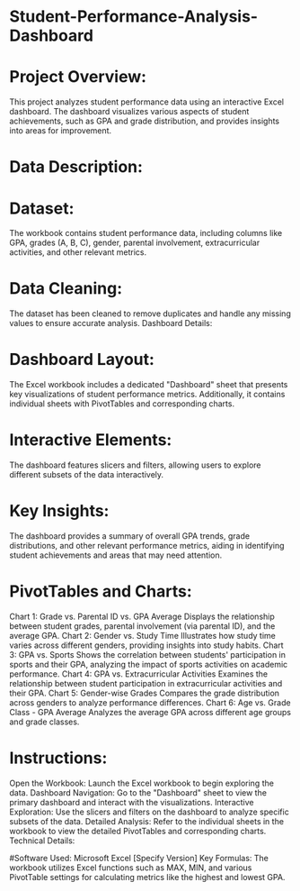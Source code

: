 # Student-Performance-Analysis-Dashboard
# Project Overview:
This project analyzes student performance data using an interactive Excel dashboard. The dashboard visualizes various aspects of student achievements, such as GPA and grade distribution, and provides insights into areas for improvement.

# Data Description:

# Dataset: 
The workbook contains student performance data, including columns like GPA, grades (A, B, C), gender, parental involvement, extracurricular activities, and other relevant metrics.
# Data Cleaning:
The dataset has been cleaned to remove duplicates and handle any missing values to ensure accurate analysis.
Dashboard Details:

# Dashboard Layout:
The Excel workbook includes a dedicated "Dashboard" sheet that presents key visualizations of student performance metrics. Additionally, it contains individual sheets with PivotTables and corresponding charts.
# Interactive Elements:
The dashboard features slicers and filters, allowing users to explore different subsets of the data interactively.
# Key Insights: 
The dashboard provides a summary of overall GPA trends, grade distributions, and other relevant performance metrics, aiding in identifying student achievements and areas that may need attention.
# PivotTables and Charts:
Chart 1: Grade vs. Parental ID vs. GPA Average
Displays the relationship between student grades, parental involvement (via parental ID), and the average GPA.
Chart 2: Gender vs. Study Time
Illustrates how study time varies across different genders, providing insights into study habits.
Chart 3: GPA vs. Sports
Shows the correlation between students' participation in sports and their GPA, analyzing the impact of sports activities on academic performance.
Chart 4: GPA vs. Extracurricular Activities
Examines the relationship between student participation in extracurricular activities and their GPA.
 Chart 5: Gender-wise Grades
Compares the grade distribution across genders to analyze performance differences.
 Chart 6: Age vs. Grade Class - GPA Average
Analyzes the average GPA across different age groups and grade classes.
# Instructions:
Open the Workbook: Launch the Excel workbook to begin exploring the data.
Dashboard Navigation: Go to the "Dashboard" sheet to view the primary dashboard and interact with the visualizations.
Interactive Exploration: Use the slicers and filters on the dashboard to analyze specific subsets of the data.
Detailed Analysis: Refer to the individual sheets in the workbook to view the detailed PivotTables and corresponding charts.
Technical Details:

#Software Used: Microsoft Excel [Specify Version]
Key Formulas: The workbook utilizes Excel functions such as MAX, MIN, and various PivotTable settings for calculating metrics like the highest and lowest GPA.
